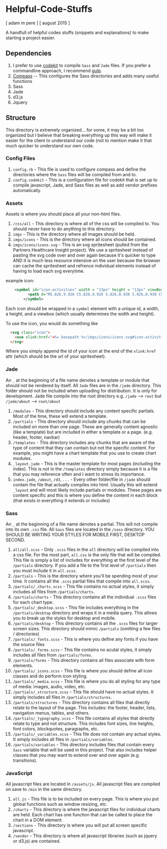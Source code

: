 # Helpful-Code-Stuffs
[ adam m pere ]
[ august 2015 ]

A handfull of helpful codes stuffs (snippets and explanations) to make starting a project easier.

## Dependencies
1. I prefer to use [codekit](https://incident57.com/codekit/) to compile `Sass` and `Jade` files. If you prefer a commandline approach, I recommend [gulp](http://gulpjs.com/).
2. [Compass](http://compass-style.org/) -- This configures the Sass directories and adds many useful functions
3. Sass
4. Jade
5. d3.js
6. Jquery

## Structure 
This directory is extremely organized... for some, it may be a bit too organized but I believe that breaking everything up this way will make it easier for the client to understand our code (not to mention make it that much quicker to understand our own code.

### Config Files

1. `config.rb` - This file is used to configure compass and define the directories where the `Sass` files will be compiled from and to.
2. `config.codekit` - This is a configuration file for codekit that is set up to compile javascript, Jade, and Sass files as well as add vendor prefixes automatically.

### Assets
Assets is where you should place all your non-html files.

1. `/css/all` - This directory is where all of the css will be compiled to. You should never have to do anything to this directory.
2. `imgs` - This is the directory where all images should be held.
3. `imgs/icons` - This is the directory where all icons should be contained.
4. `imgs/icons/icons.svg` - This is an svg spritesheet (pulled from the Partners Healthcare Insight project). We use a spritesheet instead of pasting the svg code over and over again because it's quicker to type AND it is much less resource intensive on the user because the browser can cache the spritesheet and refrence individual elements instead of having to load each svg everytime.

example icon:

```svg
	<symbol id="icon-activities" width = "13px" height = "13px" viewBox="0 0 13 13">
		  <path d="M5.826,9.926 C5.826,9.926 5.826,8.938 5.826,8.938 C5.826,8.938 12.814,8.938 12.814,8.938 C12.814,8.938 12.814,9.926 12.814,9.926 C12.814,9.926 5.826,9.926 5.826,9.926 ZM7.841,5.939 C7.841,5.939 12.814,5.939 12.814,5.939 C12.814,5.939 12.814,6.927 12.814,6.927 C12.814,6.927 7.841,6.927 7.841,6.927 C7.841,6.927 7.841,5.939 7.841,5.939 ZM5.840,3.003 C5.840,3.003 12.814,3.003 12.814,3.003 C12.814,3.003 12.814,3.960 12.814,3.960 C12.814,3.960 5.840,3.960 5.840,3.960 C5.840,3.960 5.840,3.003 5.840,3.003 ZM5.840,0.003 C5.840,0.003 12.814,0.003 12.814,0.003 C12.814,0.003 12.814,0.960 12.814,0.960 C12.814,0.960 5.840,0.960 5.840,0.960 C5.840,0.960 5.840,0.003 5.840,0.003 ZM6.954,6.385 C5.008,8.176 3.413,10.696 2.910,11.986 C2.910,11.986 -0.015,8.886 -0.015,8.886 C-0.015,8.886 0.732,8.377 0.732,8.377 C0.732,8.377 2.425,9.672 2.425,9.672 C3.116,8.849 4.655,6.615 6.775,5.315 C6.775,5.315 6.954,6.385 6.954,6.385 ZM1.802,3.003 C1.802,3.003 3.676,3.003 3.676,3.003 C3.676,3.003 3.676,3.960 3.676,3.960 C3.676,3.960 1.802,3.960 1.802,3.960 C1.802,3.960 1.802,3.003 1.802,3.003 ZM1.802,0.003 C1.802,0.003 3.676,0.003 3.676,0.003 C3.676,0.003 3.676,0.960 3.676,0.960 C3.676,0.960 1.802,0.960 1.802,0.960 C1.802,0.960 1.802,0.003 1.802,0.003 Z" id="path-1" class="cls-2" fill-rule="evenodd"/>
		</symbol>
```
Each icon should be wrapped in a `symbol` element with a unique id, a width, a height, and a viewbox (which usually determines the width and height).

To use the icon, you would do something like

```html
  <svg class="icon">
    <use xlink:href="<%= basepath %>/imgs/icons/icons.svg#icon-activities" />
  </svg>
```
Where you simply append the id of your icon at the end of the `xlink:href` attr (which should be the url of your spritesheet).

### Jade
An `_` at the beginning of a file name denotes a template or module that should not be rendered by itself. All `Jade` files are in the `/jade` directory. This folder should not be included when uploading for distribution. It is only for development. Jade file compile into the root directory e.g. `/jade` --> `root` but `/jade/about` --> `root/about`

1. `/modules` - This directory should include any content specific partials. Most of the time, these will extend a template.
2. `/partials` - This directory should include any chunks that can be included on more than one page. These are generally content agnostic (like a template) but are included in either a template or a page. (e.g. header, footer, navbar)
3. `/templates` - This directory includes any chunks that are aware of the type of content that they can contain but not the specific content. For example, you might have a chart template that you use to create chart modules.
4. `_layout.jade` - This is the master template for most pages (including the index). This is not in the `/templates` directory simply because it is a file that you may reference often and I want to stress its importance.
5. `index.jade`, `/about`, `/d3`, `...` - Every other folder/file in `/jade` should contain the file that actually compiles into html. Usually this will extend `_layout` and will most likely include partials or modules. These pages are content specific and this is where you define the content in each block (that exists in everything it extends or includes)

### Sass
An `_` at the beginning of a file name denotes a partial. This will not compile into its own `.css` file. All `Sass` files are located in the `/sass` directory. YOU SHOULD BE WRITING YOUR STYLES FOR MOBILE FIRST, DESKTOP SECOND.

1. `all/all.scss` - Only `.scss` files in the `all` directory will be compiled into a css file. For the most part, `all.css` is the only file that will be compiled. This file is simply a list of includes for everything at the first level of the `/partials` directory. If you add a file to the first level of `/partials` then you must include it in `all.scss`.
2. `/partials` - This is the directory where you'll be spending most of your time. It contains all the `.scss` partial files that compile into `all.scss`. 
3. `/partials/_charts.scss` - This file contains no actual styles, it simply includes all files from `/partials/charts`.
4. `/partials/charts` - This directory contains all the individual `.scss` files for each chart type.
5. `/partials/_desktop.scss` - This file includes everything in the `/partials/desktop` directory and wraps it in a media query. This allows you to break up the styles for desktop and mobile.
6. `/partials/desktop` - This directory contains all the `.scss` files for larger screen sizes. This directory should mimic `/partials` (omitting a few files / directories)
7. `/partials/_fonts.scss` - This is where you define any fonts if you have the source files
8. `/partials/_forms.scss` - This file contains no acutal styles, it simply includes all files from `/partials/forms`.
9. `/partials/forms` - This directory contains all files associate with form elements.
10. `/partials/_icons.scss` - This file is where you should define all icon classes and do perform icon styling.
11. `/partials/_media.scss` - This file is where you do all styling for any type of media: images, audio, video, etc.
12. `/partials/_structure.scss` - This file should have no actual styles. It simply includes all files in `/partials/structures`.
13. `/partials/structures` - This directory contains all files that directly relate to the layout of the page. This includes: the footer, header, lists, navigation menus, tables, and others.
14. `/partials/_typography.scss` - This file contains all styles that directly relate to type and not structure. This includes font sizes, line heights, font colors, blockquotes, paragraphs, etc.
15. `/partials/_variables.scss` - This file does not contain any actual styles. It simply includes all files in `/partials/variables`.
16. `/partials/variables` - This directory includes files that contain every `Sass` variable that will be used in this project. That also includes helper classes that you may want to extend over and over again (e.g. transitions).

### JavaScript
All javascript files are located in `/assets/js`. All javascript files are compiled on save to `/min` in the same directory.

1. `all.js` - This file is to be included on every page. This is where you put global functions such as window resizing, etc.
2. `/charts` - This directory is where the javascript files for individual charts are held. Each chart has one function that can be called to place the chart in a DOM element.
3. `/sections` - This directory is where you will put all screen specific javascript.
4. `/vendor` - This directory is where all javascript libraries (such as jquery or d3.js) are contained.

